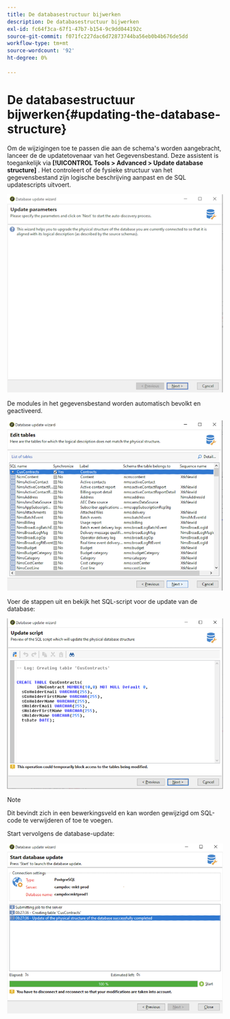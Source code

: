 ```yaml
---
title: De databasestructuur bijwerken
description: De databasestructuur bijwerken
exl-id: fc64f3ca-67f1-47b7-b154-9c9dd044192c
source-git-commit: f071fc227dac6d72873744ba56eb0b4b676de5dd
workflow-type: tm+mt
source-wordcount: '92'
ht-degree: 0%

---
```


# De databasestructuur bijwerken{#updating-the-database-structure}

Om de wijzigingen toe te passen die aan de schema&#39;s worden aangebracht, lanceer de de updatetovenaar van het Gegevensbestand. Deze assistent is toegankelijk via **[!UICONTROL Tools > Advanced > Update database structure]** . Het controleert of de fysieke structuur van het gegevensbestand zijn logische beschrijving aanpast en de SQL updatescripts uitvoert.

![](assets/schema_update.png)

De modules in het gegevensbestand worden automatisch bevolkt en geactiveerd.

![](assets/schema_update_select2.png)

Voer de stappen uit en bekijk het SQL-script voor de update van de database:

![](assets/schema_update2.png)

>[!NOTE]
>
>Dit bevindt zich in een bewerkingsveld en kan worden gewijzigd om SQL-code te verwijderen of toe te voegen.

Start vervolgens de database-update:

![](assets/schema_update3.png)
